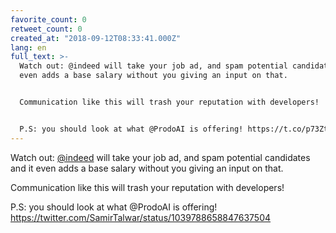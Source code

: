 ```yaml
---
favorite_count: 0
retweet_count: 0
created_at: "2018-09-12T08:33:41.000Z"
lang: en
full_text: >-
  Watch out: @indeed will take your job ad, and spam potential candidates and it
  even adds a base salary without you giving an input on that.


  Communication like this will trash your reputation with developers!


  P.S: you should look at what @ProdoAI is offering! https://t.co/p73ZtELnhX
---
```


Watch out: [@indeed](https://twitter.com/indeed) will take your job ad, and spam
potential candidates and it even adds a base salary without you giving an input
on that.

Communication like this will trash your reputation with developers!

P.S: you should look at what @ProdoAI is offering!
<https://twitter.com/SamirTalwar/status/1039788658847637504>
